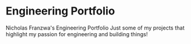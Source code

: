 # Engineering Portfolio
Nicholas Franzwa's Engineering Portfolio
Just some of my projects that highlight my passion for engineering and building things!
